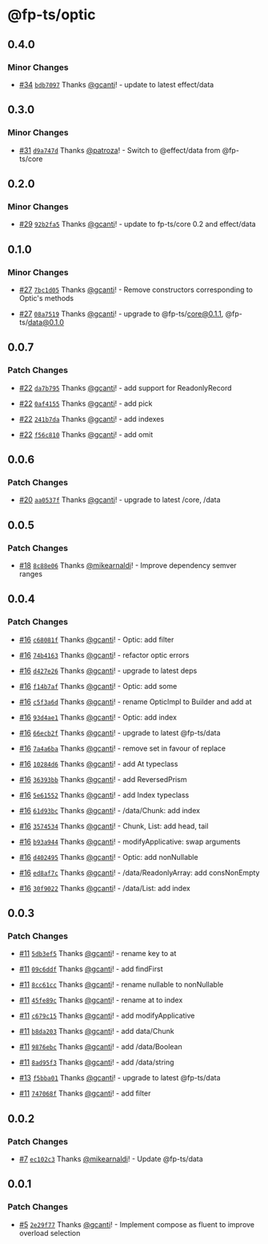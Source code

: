 # @fp-ts/optic

## 0.4.0

### Minor Changes

- [#34](https://github.com/fp-ts/optic/pull/34) [`bdb7097`](https://github.com/fp-ts/optic/commit/bdb7097750b917b1e00bf8287e21b06f83c7b0ad) Thanks [@gcanti](https://github.com/gcanti)! - update to latest effect/data

## 0.3.0

### Minor Changes

- [#31](https://github.com/fp-ts/optic/pull/31) [`d9a747d`](https://github.com/fp-ts/optic/commit/d9a747d9c3b0c17249b4f46cd4f2845a8b4d0507) Thanks [@patroza](https://github.com/patroza)! - Switch to @effect/data from @fp-ts/core

## 0.2.0

### Minor Changes

- [#29](https://github.com/fp-ts/optic/pull/29) [`92b2fa5`](https://github.com/fp-ts/optic/commit/92b2fa5e26451bb02724b67aa90e195a5719cb76) Thanks [@gcanti](https://github.com/gcanti)! - update to fp-ts/core 0.2 and effect/data

## 0.1.0

### Minor Changes

- [#27](https://github.com/fp-ts/optic/pull/27) [`7bc1d05`](https://github.com/fp-ts/optic/commit/7bc1d0581b3f1e9382d034af32036ee6a7bb86a8) Thanks [@gcanti](https://github.com/gcanti)! - Remove constructors corresponding to Optic's methods

- [#27](https://github.com/fp-ts/optic/pull/27) [`08a7519`](https://github.com/fp-ts/optic/commit/08a751996229c6c140869f71de80f29712ba4f9b) Thanks [@gcanti](https://github.com/gcanti)! - upgrade to @fp-ts/core@0.1.1, @fp-ts/data@0.1.0

## 0.0.7

### Patch Changes

- [#22](https://github.com/fp-ts/optic/pull/22) [`da7b795`](https://github.com/fp-ts/optic/commit/da7b7957cb002a710f8c793dddee76c85594e663) Thanks [@gcanti](https://github.com/gcanti)! - add support for ReadonlyRecord

- [#22](https://github.com/fp-ts/optic/pull/22) [`0af4155`](https://github.com/fp-ts/optic/commit/0af4155e31b8f6758332f84ac43d04231fd52a14) Thanks [@gcanti](https://github.com/gcanti)! - add pick

- [#22](https://github.com/fp-ts/optic/pull/22) [`241b7da`](https://github.com/fp-ts/optic/commit/241b7da131a25941a64c0f34d2dcf45ba1bf6db9) Thanks [@gcanti](https://github.com/gcanti)! - add indexes

- [#22](https://github.com/fp-ts/optic/pull/22) [`f56c810`](https://github.com/fp-ts/optic/commit/f56c81063b78e310d7b8f2ebad337965c3eb55e3) Thanks [@gcanti](https://github.com/gcanti)! - add omit

## 0.0.6

### Patch Changes

- [#20](https://github.com/fp-ts/optic/pull/20) [`aa0537f`](https://github.com/fp-ts/optic/commit/aa0537f8d7c204d26fa98f821450a5d137da72ea) Thanks [@gcanti](https://github.com/gcanti)! - upgrade to latest /core, /data

## 0.0.5

### Patch Changes

- [#18](https://github.com/fp-ts/optic/pull/18) [`8c88e06`](https://github.com/fp-ts/optic/commit/8c88e06c88095907ce7114ce7a645f01b7393a29) Thanks [@mikearnaldi](https://github.com/mikearnaldi)! - Improve dependency semver ranges

## 0.0.4

### Patch Changes

- [#16](https://github.com/fp-ts/optic/pull/16) [`c68081f`](https://github.com/fp-ts/optic/commit/c68081f36f35eec63251383d7669ad00360493d9) Thanks [@gcanti](https://github.com/gcanti)! - Optic: add filter

- [#16](https://github.com/fp-ts/optic/pull/16) [`74b4163`](https://github.com/fp-ts/optic/commit/74b416374095a7d207362d71128f7e6d5c4e1d11) Thanks [@gcanti](https://github.com/gcanti)! - refactor optic errors

- [#16](https://github.com/fp-ts/optic/pull/16) [`d427e26`](https://github.com/fp-ts/optic/commit/d427e26dbd9a27417d617dbca4a4d956e8d222e7) Thanks [@gcanti](https://github.com/gcanti)! - upgrade to latest deps

- [#16](https://github.com/fp-ts/optic/pull/16) [`f14b7af`](https://github.com/fp-ts/optic/commit/f14b7af3b998a59a59883a68a784a2c1d3270d25) Thanks [@gcanti](https://github.com/gcanti)! - Optic: add some

- [#16](https://github.com/fp-ts/optic/pull/16) [`c5f3a6d`](https://github.com/fp-ts/optic/commit/c5f3a6d8d323b117925c5ce3167a49b33023da40) Thanks [@gcanti](https://github.com/gcanti)! - rename OpticImpl to Builder and add at

- [#16](https://github.com/fp-ts/optic/pull/16) [`93d4ae1`](https://github.com/fp-ts/optic/commit/93d4ae1ab16ddd5c6f7ca86e6b316da4ce8ca7d0) Thanks [@gcanti](https://github.com/gcanti)! - Optic: add index

- [#16](https://github.com/fp-ts/optic/pull/16) [`66ecb2f`](https://github.com/fp-ts/optic/commit/66ecb2f41f438de7b06faaa26a5ab75d98bc760c) Thanks [@gcanti](https://github.com/gcanti)! - upgrade to latest @fp-ts/data

- [#16](https://github.com/fp-ts/optic/pull/16) [`7a4a6ba`](https://github.com/fp-ts/optic/commit/7a4a6ba1ee72b9f1a8a9433b779f8ec25504b561) Thanks [@gcanti](https://github.com/gcanti)! - remove set in favour of replace

- [#16](https://github.com/fp-ts/optic/pull/16) [`10284d6`](https://github.com/fp-ts/optic/commit/10284d61c4f0ce5c2c01e69fb65c7d4148a7fb9b) Thanks [@gcanti](https://github.com/gcanti)! - add At typeclass

- [#16](https://github.com/fp-ts/optic/pull/16) [`36393bb`](https://github.com/fp-ts/optic/commit/36393bbdc26ff677412e634aa4ebe6637ad7c016) Thanks [@gcanti](https://github.com/gcanti)! - add ReversedPrism

- [#16](https://github.com/fp-ts/optic/pull/16) [`5e61552`](https://github.com/fp-ts/optic/commit/5e615525ee864f27dd05bfa538cd0b924563f88c) Thanks [@gcanti](https://github.com/gcanti)! - add Index typeclass

- [#16](https://github.com/fp-ts/optic/pull/16) [`61d93bc`](https://github.com/fp-ts/optic/commit/61d93bc9b46b75b2cef24e567a732f64ce7ec526) Thanks [@gcanti](https://github.com/gcanti)! - /data/Chunk: add index

- [#16](https://github.com/fp-ts/optic/pull/16) [`3574534`](https://github.com/fp-ts/optic/commit/3574534dbf685a862aae75f1bb094cbf4c6054b8) Thanks [@gcanti](https://github.com/gcanti)! - Chunk, List: add head, tail

- [#16](https://github.com/fp-ts/optic/pull/16) [`b93a944`](https://github.com/fp-ts/optic/commit/b93a9441fa86d327d4bb194e2bd39c963de27eff) Thanks [@gcanti](https://github.com/gcanti)! - modifyApplicative: swap arguments

- [#16](https://github.com/fp-ts/optic/pull/16) [`d402495`](https://github.com/fp-ts/optic/commit/d402495324a35d685ffc3273196f7f2d368da195) Thanks [@gcanti](https://github.com/gcanti)! - Optic: add nonNullable

- [#16](https://github.com/fp-ts/optic/pull/16) [`ed8af7c`](https://github.com/fp-ts/optic/commit/ed8af7cfc15598df84540d6d8e2657b30d8a6bcf) Thanks [@gcanti](https://github.com/gcanti)! - /data/ReadonlyArray: add consNonEmpty

- [#16](https://github.com/fp-ts/optic/pull/16) [`30f9022`](https://github.com/fp-ts/optic/commit/30f902280ee9b59ec21708530796153bddea9141) Thanks [@gcanti](https://github.com/gcanti)! - /data/List: add index

## 0.0.3

### Patch Changes

- [#11](https://github.com/fp-ts/optic/pull/11) [`5db3ef5`](https://github.com/fp-ts/optic/commit/5db3ef5544e4bb0981d941dfc41a2751bc709d31) Thanks [@gcanti](https://github.com/gcanti)! - rename key to at

- [#11](https://github.com/fp-ts/optic/pull/11) [`09c6ddf`](https://github.com/fp-ts/optic/commit/09c6ddf03fe37fd2afa009a6ab92c037c43dedc3) Thanks [@gcanti](https://github.com/gcanti)! - add findFirst

- [#11](https://github.com/fp-ts/optic/pull/11) [`8cc61cc`](https://github.com/fp-ts/optic/commit/8cc61cc56d9ac3a24c6a3387b74caa7311bef19e) Thanks [@gcanti](https://github.com/gcanti)! - rename nullable to nonNullable

- [#11](https://github.com/fp-ts/optic/pull/11) [`45fe89c`](https://github.com/fp-ts/optic/commit/45fe89c5757cab6de23d7217e0063fe5b552655d) Thanks [@gcanti](https://github.com/gcanti)! - rename at to index

- [#11](https://github.com/fp-ts/optic/pull/11) [`c679c15`](https://github.com/fp-ts/optic/commit/c679c150b0e86e119b3e94f9c7e048ef6a6540de) Thanks [@gcanti](https://github.com/gcanti)! - add modifyApplicative

- [#11](https://github.com/fp-ts/optic/pull/11) [`b8da203`](https://github.com/fp-ts/optic/commit/b8da2033fa819cf5280431ef133cc88ff2294ef8) Thanks [@gcanti](https://github.com/gcanti)! - add data/Chunk

- [#11](https://github.com/fp-ts/optic/pull/11) [`9876ebc`](https://github.com/fp-ts/optic/commit/9876ebc7898f36ec58c9eca3a91f74bf7c75921d) Thanks [@gcanti](https://github.com/gcanti)! - add /data/Boolean

- [#11](https://github.com/fp-ts/optic/pull/11) [`8ad95f3`](https://github.com/fp-ts/optic/commit/8ad95f3dbe8e19563bcb91d9da6316d43718fe97) Thanks [@gcanti](https://github.com/gcanti)! - add /data/string

- [#13](https://github.com/fp-ts/optic/pull/13) [`f5bba01`](https://github.com/fp-ts/optic/commit/f5bba01d5d1d198e3132f375c82500b94d95d7fc) Thanks [@gcanti](https://github.com/gcanti)! - upgrade to latest @fp-ts/data

- [#11](https://github.com/fp-ts/optic/pull/11) [`747068f`](https://github.com/fp-ts/optic/commit/747068fb346fbc1bdeef2c21b5a875456b9962d7) Thanks [@gcanti](https://github.com/gcanti)! - add filter

## 0.0.2

### Patch Changes

- [#7](https://github.com/fp-ts/optic/pull/7) [`ec102c3`](https://github.com/fp-ts/optic/commit/ec102c307f6d289033c2a074e2777c47302ecb26) Thanks [@mikearnaldi](https://github.com/mikearnaldi)! - Update @fp-ts/data

## 0.0.1

### Patch Changes

- [#5](https://github.com/fp-ts/optic/pull/5) [`2e29f77`](https://github.com/fp-ts/optic/commit/2e29f77e88d841a84204b57bbde2d8b313940e50) Thanks [@gcanti](https://github.com/gcanti)! - Implement compose as fluent to improve overload selection

